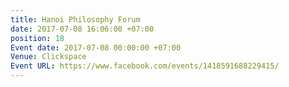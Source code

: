 ```yaml
---
title: Hanoi Philosophy Forum
date: 2017-07-08 16:06:00 +07:00
position: 18
Event date: 2017-07-08 00:00:00 +07:00
Venue: Clickspace
Event URL: https://www.facebook.com/events/1418591688229415/
---
```


